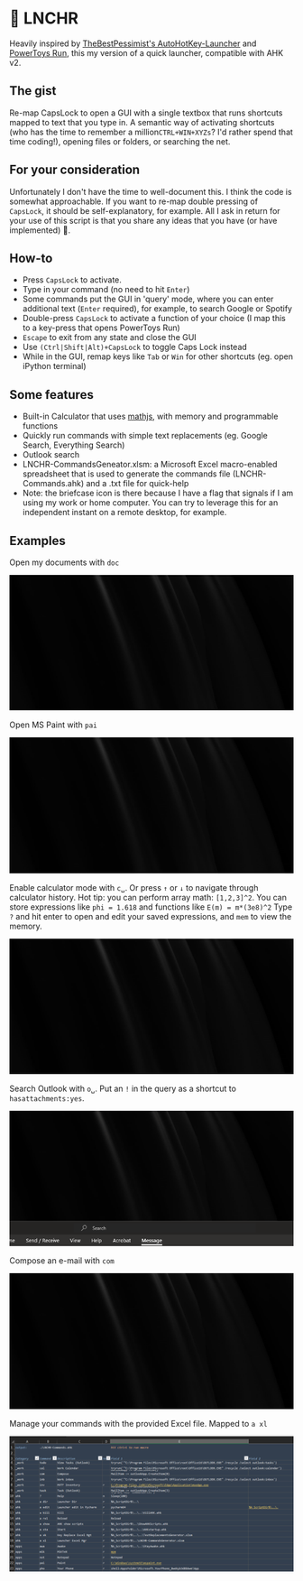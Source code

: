 # 🚀 LNCHR

Heavily inspired by [TheBestPessimist's AutoHotKey-Launcher](https://github.com/TheBestPessimist/AutoHotKey-Launcher/blob/master/README.md)
and [PowerToys Run](https://learn.microsoft.com/en-us/windows/powertoys/run), this my version of a quick launcher, compatible with AHK v2.

## The gist
Re-map CapsLock to open a GUI with a single textbox that runs shortcuts mapped to text that you type in. A semantic way of activating shortcuts (who has the time to remember a million`CTRL+WIN+XYZs`? I'd rather spend that time coding!), opening files or folders, or searching the net. 


## For your consideration
Unfortunately I don't have the time to well-document this. I think the code is somewhat approachable. 
If you want to re-map double pressing of `CapsLock`, it should be self-explanatory, for example.
All I ask in return for your use of this script is that you share any ideas that you have (or have implemented) 🙂.


## How-to
* Press `CapsLock` to activate.
* Type in your command (no need to hit `Enter`)
* Some commands put the GUI in 'query' mode, where you can enter additional text (`Enter` required), for example, to search Google or Spotify 
* Double-press `CapsLock` to activate a function of your choice (I map this to a key-press that opens PowerToys Run)
* `Escape` to exit from any state and close the GUI
* Use `(Ctrl|Shift|Alt)+CapsLock` to toggle Caps Lock instead
* While in the GUI, remap keys like `Tab` or `Win` for other shortcuts (eg. open iPython terminal)


## Some features
* Built-in Calculator that uses [mathjs](https://mathjs.org/docs/expressions/parsing.html), with memory and programmable functions
* Quickly run commands with simple text replacements (eg. Google Search, Everything Search)
* Outlook search
* LNCHR-CommandsGeneator.xlsm: a Microsoft Excel macro-enabled spreadsheet that is used to generate the commands file (LNCHR-Commands.ahk) and  a .txt file for  quick-help
* Note: the briefcase icon is there because I have a flag that signals if I am
using my work or home computer. You can try to leverage this for an independent instant on a remote desktop, for example.



## Examples

Open my documents with `doc`

![](.\demo\Doc.gif)

Open MS Paint with `pai`

![](demo\Paint.gif)

Enable calculator mode with `c␣`. Or press `↑` or `↓` to navigate through calculator history. 
Hot tip: you can perform array math: `[1,2,3]^2`. You can store expressions like `phi = 1.618` and functions like `E(m) = m*(3e8)^2`
Type `?` and hit enter to open and edit your saved expressions, and `mem` to view the memory.



![](demo\Calc.gif)


Search Outlook with `o␣`. Put an `!` in the query as a shortcut to `hasattachments:yes`.

![](demo\Outlook.gif)

Compose an e-mail with `com`

![](demo\Compose.gif)

Manage your commands with the provided Excel file. Mapped to `a xl`

![](demo\XL.png)

